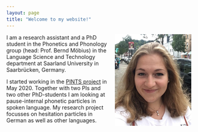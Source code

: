 ```yaml
---
layout: page
title: "Welcome to my website!"
---
```


<img src="assets/me2.jpg" align="right" width="200" style="margin: 0px 20px 15px 10px;" />

I am a research assistant and a PhD student in the Phonetics and Phonology group (head: Prof. Bernd Möbius) in the Language Science and Technology department at Saarland University in Saarbrücken, Germany.

I started working in the [PINTS project](http://pauseparticles.org/) in May 2020. Together with two PIs and two other PhD-students I am looking at pause-internal phonetic particles in spoken language. My research project focusses on hesitation particles in German as well as other languages.


